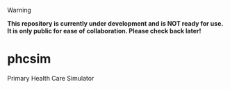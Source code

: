 > [!WARNING]
> **This repository is currently under development and is NOT ready for use. It is only public for ease of collaboration. Please check back later!**

# phcsim
Primary Health Care Simulator
